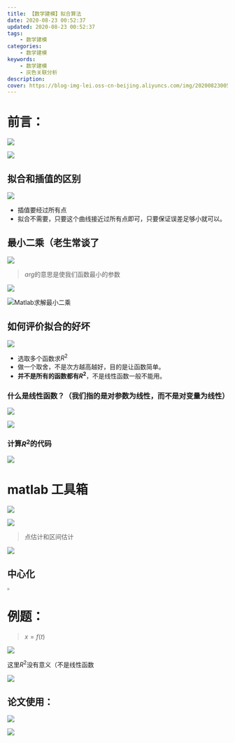 ```yaml
---
title: 【数学建模】拟合算法
date: 2020-08-23 00:52:37
updated: 2020-08-23 00:52:37
tags:
    - 数学建模
categories:
    - 数学建模
keywords:
    - 数学建模
    - 灰色关联分析
description:
cover: https://blog-img-lei.oss-cn-beijing.aliyuncs.com/img/20200823005538.png
---
```


# 前言：

![](figures/拟合算法/image-20200822232315265.png)

![](https://blog-img-lei.oss-cn-beijing.aliyuncs.com/img/image-20200822232605096.png)

## 拟合和插值的区别

![](https://blog-img-lei.oss-cn-beijing.aliyuncs.com/img/image-20200822232330488.png)

+ 插值要经过所有点
+ 拟合不需要，只要这个曲线接近过所有点即可，只要保证误差足够小就可以。

## 最小二乘（老生常谈了

![](https://blog-img-lei.oss-cn-beijing.aliyuncs.com/img/image-20200822234917506.png)

> $arg$的意思是使我们函数最小的参数

![](https://blog-img-lei.oss-cn-beijing.aliyuncs.com/img/image-20200822235203575.png)

![Matlab求解最小二乘](https://blog-img-lei.oss-cn-beijing.aliyuncs.com/img/image-20200822235412968.png)

## 如何评价拟合的好坏

![](https://blog-img-lei.oss-cn-beijing.aliyuncs.com/img/image-20200823001031412.png)

+ 选取多个函数求$R^2$
+ 做一个取舍，不是次方越高越好，目的是让函数简单。
+ **并不是所有的函数都有$R^2$**，不是线性函数一般不能用。

### 什么是线性函数？（我们指的是对参数为线性，而不是对变量为线性）

![](https://blog-img-lei.oss-cn-beijing.aliyuncs.com/img/image-20200823001106906.png)

![](https://blog-img-lei.oss-cn-beijing.aliyuncs.com/img/image-20200823001242735.png)

### 计算$R^2$的代码

![](https://blog-img-lei.oss-cn-beijing.aliyuncs.com/img/image-20200823001517809.png)

# matlab 工具箱

![](https://blog-img-lei.oss-cn-beijing.aliyuncs.com/img/image-20200823001809078.png)

![](figures/拟合算法/image-20200823002020869.png)

> 点估计和区间估计

![](https://blog-img-lei.oss-cn-beijing.aliyuncs.com/img/image-20200823002553166.png)

## 中心化

<img src="https://blog-img-lei.oss-cn-beijing.aliyuncs.com/img/image-20200823002524265.png" style="zoom:33%;" />

# 例题：

> $x=f(t)$

![](https://blog-img-lei.oss-cn-beijing.aliyuncs.com/img/image-20200823002917315.png)

这里$R^2$没有意义（不是线性函数

![](https://blog-img-lei.oss-cn-beijing.aliyuncs.com/img/image-20200823003727472.png)

## 论文使用：

![](https://blog-img-lei.oss-cn-beijing.aliyuncs.com/img/image-20200823004836146.png)

![](https://blog-img-lei.oss-cn-beijing.aliyuncs.com/img/image-20200823004916611.png)